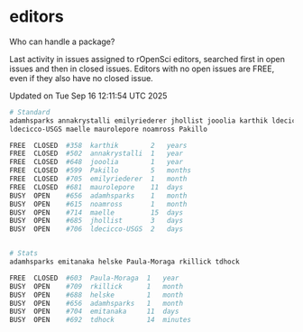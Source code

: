 # editors

Who can handle a package?

Last activity in issues assigned to rOpenSci editors, searched first in open
issues and then in closed issues. Editors with no open issues are FREE, even if
they also have no closed issue.


Updated on Tue Sep 16 12:11:54 UTC 2025

```bash
# Standard
adamhsparks annakrystalli emilyriederer jhollist jooolia karthik ldecicco
ldecicco-USGS maelle maurolepore noamross Pakillo

FREE  CLOSED  #358  karthik        2   years
FREE  CLOSED  #502  annakrystalli  1   year
FREE  CLOSED  #648  jooolia        1   year
FREE  CLOSED  #599  Pakillo        5   months
FREE  CLOSED  #705  emilyriederer  1   month
FREE  CLOSED  #681  maurolepore    11  days
BUSY  OPEN    #656  adamhsparks    1   month
BUSY  OPEN    #615  noamross       1   month
BUSY  OPEN    #714  maelle         15  days
BUSY  OPEN    #685  jhollist       3   days
BUSY  OPEN    #706  ldecicco-USGS  2   days


# Stats
adamhsparks emitanaka helske Paula-Moraga rkillick tdhock

FREE  CLOSED  #603  Paula-Moraga  1   year
BUSY  OPEN    #709  rkillick      1   month
BUSY  OPEN    #688  helske        1   month
BUSY  OPEN    #656  adamhsparks   1   month
BUSY  OPEN    #704  emitanaka     11  days
BUSY  OPEN    #692  tdhock        14  minutes
```

